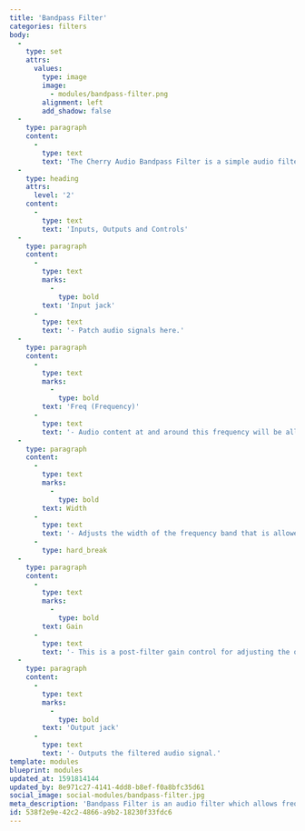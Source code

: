 ```yaml
---
title: 'Bandpass Filter'
categories: filters
body:
  -
    type: set
    attrs:
      values:
        type: image
        image:
          - modules/bandpass-filter.png
        alignment: left
        add_shadow: false
  -
    type: paragraph
    content:
      -
        type: text
        text: 'The Cherry Audio Bandpass Filter is a simple audio filter which allows frequency content at and around a specified frequency to pass through the filter while attenuating the signal above and below it. The width of the frequency band can be adjusted from quite wide to extremely narrow making this a tremendously versatile bandpass filter.'
  -
    type: heading
    attrs:
      level: '2'
    content:
      -
        type: text
        text: 'Inputs, Outputs and Controls'
  -
    type: paragraph
    content:
      -
        type: text
        marks:
          -
            type: bold
        text: 'Input jack'
      -
        type: text
        text: '- Patch audio signals here.'
  -
    type: paragraph
    content:
      -
        type: text
        marks:
          -
            type: bold
        text: 'Freq (Frequency)'
      -
        type: text
        text: '- Audio content at and around this frequency will be allowed to pass through the filter.'
  -
    type: paragraph
    content:
      -
        type: text
        marks:
          -
            type: bold
        text: Width
      -
        type: text
        text: '- Adjusts the width of the frequency band that is allowed to pass through the filter.'
      -
        type: hard_break
  -
    type: paragraph
    content:
      -
        type: text
        marks:
          -
            type: bold
        text: Gain
      -
        type: text
        text: '- This is a post-filter gain control for adjusting the output volume of the filter.'
  -
    type: paragraph
    content:
      -
        type: text
        marks:
          -
            type: bold
        text: 'Output jack'
      -
        type: text
        text: '- Outputs the filtered audio signal.'
template: modules
blueprint: modules
updated_at: 1591814144
updated_by: 8e971c27-4141-4dd8-b8ef-f0a8bfc35d61
social_image: social-modules/bandpass-filter.jpg
meta_description: 'Bandpass Filter is an audio filter which allows frequency content at a specified frequency to pass through the filter while attenuating the signal.'
id: 538f2e9e-42c2-4866-a9b2-18230f33fdc6
---
```


